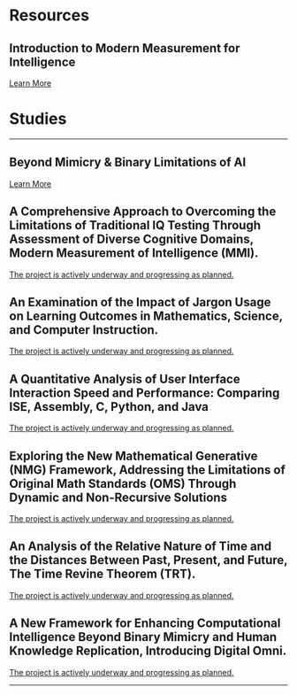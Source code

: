 <head>
<link rel="icon" href="https://ise.web.app/icon/3.png" type="image/png">

</head>
<link rel="preload" as='style' href="https://actwu.github.io/md.css"/>
<link rel="stylesheet" href="https://actwu.github.io/md.css"/>

# Resources

## Introduction to Modern Measurement for Intelligence
[Learn More](https://farorg.github.io/mmi)

# Studies
---

## Beyond Mimicry & Binary Limitations of AI
[Learn More](https://farorg.github.io/bm&bloai)

## A Comprehensive Approach to Overcoming the Limitations of Traditional IQ Testing Through Assessment of Diverse Cognitive Domains, Modern Measurement of Intelligence (MMI).
[The project is actively underway and progressing as planned.]()

## An Examination of the Impact of Jargon Usage on Learning Outcomes in Mathematics, Science, and Computer Instruction.
[The project is actively underway and progressing as planned.]()

## A Quantitative Analysis of User Interface Interaction Speed and Performance: Comparing ISE, Assembly, C, Python, and Java
[The project is actively underway and progressing as planned.]()

## Exploring the New Mathematical Generative (NMG) Framework, Addressing the Limitations of Original Math Standards (OMS) Through Dynamic and Non-Recursive Solutions
[The project is actively underway and progressing as planned.]()

## An Analysis of the Relative Nature of Time and the Distances Between Past, Present, and Future, The Time Revine Theorem (TRT).
[The project is actively underway and progressing as planned.]()

## A New Framework for Enhancing Computational Intelligence Beyond Binary Mimicry and Human Knowledge Replication, Introducing Digital Omni.
[The project is actively underway and progressing as planned.]()

---
